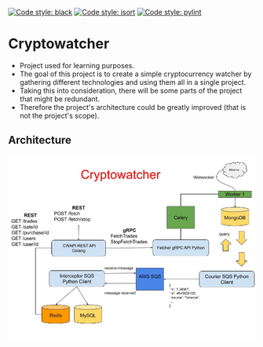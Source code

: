 [![Code style: black](https://img.shields.io/badge/code%20style-black-000000.svg)](https://github.com/psf/black)
[![Code style: isort](https://img.shields.io/badge/code%20style-isort-blue.svg)](https://isort.dev/)
[![Code style: pylint](https://img.shields.io/badge/code%20style-pylint-blue.svg)](https://pypi.org/project/pylint/)

# Cryptowatcher 

- Project used for learning purposes. 
- The goal of this project is to create a simple cryptocurrency watcher by gathering different technologies and using 
them all in a single project.
- Taking this into consideration, there will be some parts of the project that might be redundant.
- Therefore the project's architecture could be greatly improved (that is not the project's scope).

## Architecture
![cryptowatcher proposed architecture](https://github.com/aghex70/cryptowatcher/blob/master/architecture.jpg)
